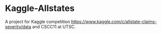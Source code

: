 # Kaggle-Allstates
A project for Kaggle competition https://www.kaggle.com/c/allstate-claims-severity/data and CSCC11 at UTSC.
